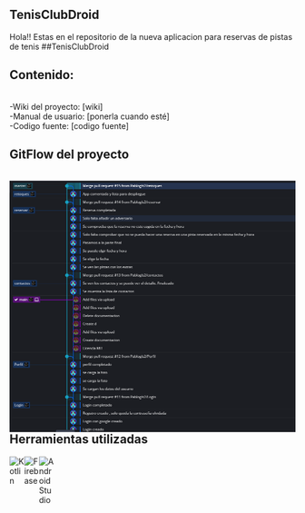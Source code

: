 ## TenisClubDroid
Hola!! Estas en el repositorio de la nueva aplicacion para reservas de pistas de tenis ##TenisClubDroid

## Contenido:
<br />
-Wiki del proyecto: [wiki]
<br />
-Manual de usuario: [ponerla cuando esté]
<br/>
-Codigo fuente: [codigo fuente]

## GitFlow del proyecto 

<br />
<img align="left" alt="gittree" width="1000px" src="https://github.com/Pablogls2/proyecto_final/blob/main/documentacion/gitFlow/arbol_gitflow.PNG" />
<br />

## Herramientas utilizadas

[<img align="left" alt="Kotlin" width="26px" src="https://upload.wikimedia.org/wikipedia/commons/7/74/Kotlin-logo.svg" />][kotlin]
[<img align="left" alt="Firebase" width="26px" src="https://www.gstatic.com/devrel-devsite/prod/veaa02889f0c07424beaa31d9bac1e874b6464e7ed7987fde4c94a59ace9487fa/firebase/images/touchicon-180.png" />][firebase]
<img align="left" alt="Android Studio" width="26px" src="https://upload.wikimedia.org/wikipedia/commons/3/34/Android_Studio_icon.svg" />
<br />


[wiki]: https://github.com/Pablogls2/proyecto_final/wiki
[codigo fuente]:https://github.com/Pablogls2/proyecto_final/tree/master
[kotlin]: https://developer.android.com/kotlin?hl=es
[firebase]: https://firebase.google.com/
